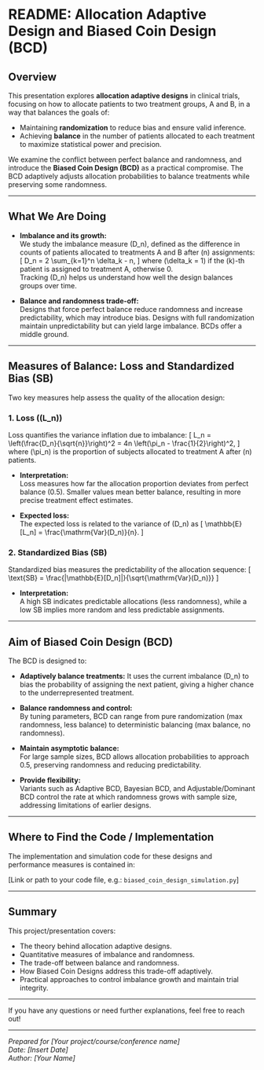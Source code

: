# README: Allocation Adaptive Design and Biased Coin Design (BCD)

## Overview

This presentation explores **allocation adaptive designs** in clinical trials, focusing on how to allocate patients to two treatment groups, A and B, in a way that balances the goals of:

- Maintaining **randomization** to reduce bias and ensure valid inference.
- Achieving **balance** in the number of patients allocated to each treatment to maximize statistical power and precision.

We examine the conflict between perfect balance and randomness, and introduce the **Biased Coin Design (BCD)** as a practical compromise. The BCD adaptively adjusts allocation probabilities to balance treatments while preserving some randomness.

---

## What We Are Doing

- **Imbalance and its growth:**  
  We study the imbalance measure \(D_n\), defined as the difference in counts of patients allocated to treatments A and B after \(n\) assignments:
  \[
  D_n = 2 \sum_{k=1}^n \delta_k - n,
  \]
  where \(\delta_k = 1\) if the \(k\)-th patient is assigned to treatment A, otherwise 0.  
  Tracking \(D_n\) helps us understand how well the design balances groups over time.

- **Balance and randomness trade-off:**  
  Designs that force perfect balance reduce randomness and increase predictability, which may introduce bias. Designs with full randomization maintain unpredictability but can yield large imbalance. BCDs offer a middle ground.

---

## Measures of Balance: Loss and Standardized Bias (SB)

Two key measures help assess the quality of the allocation design:

### 1. Loss (\(L_n\))

Loss quantifies the variance inflation due to imbalance:
\[
L_n = \left(\frac{D_n}{\sqrt{n}}\right)^2 = 4n \left(\pi_n - \frac{1}{2}\right)^2,
\]
where \(\pi_n\) is the proportion of subjects allocated to treatment A after \(n\) patients.

- **Interpretation:**  
  Loss measures how far the allocation proportion deviates from perfect balance (0.5). Smaller values mean better balance, resulting in more precise treatment effect estimates.

- **Expected loss:**  
  The expected loss is related to the variance of \(D_n\) as
  \[
  \mathbb{E}[L_n] = \frac{\mathrm{Var}(D_n)}{n}.
  \]

### 2. Standardized Bias (SB)

Standardized bias measures the predictability of the allocation sequence:
\[
\text{SB} = \frac{|\mathbb{E}[D_n]|}{\sqrt{\mathrm{Var}(D_n)}}
\]

- **Interpretation:**  
  A high SB indicates predictable allocations (less randomness), while a low SB implies more random and less predictable assignments.

---

## Aim of Biased Coin Design (BCD)

The BCD is designed to:

- **Adaptively balance treatments:** It uses the current imbalance \(D_n\) to bias the probability of assigning the next patient, giving a higher chance to the underrepresented treatment.
  
- **Balance randomness and control:**  
  By tuning parameters, BCD can range from pure randomization (max randomness, less balance) to deterministic balancing (max balance, no randomness).

- **Maintain asymptotic balance:**  
  For large sample sizes, BCD allows allocation probabilities to approach 0.5, preserving randomness and reducing predictability.

- **Provide flexibility:**  
  Variants such as Adaptive BCD, Bayesian BCD, and Adjustable/Dominant BCD control the rate at which randomness grows with sample size, addressing limitations of earlier designs.

---

## Where to Find the Code / Implementation

The implementation and simulation code for these designs and performance measures is contained in:

[Link or path to your code file, e.g.: `biased_coin_design_simulation.py`]

---

## Summary

This project/presentation covers:

- The theory behind allocation adaptive designs.
- Quantitative measures of imbalance and randomness.
- The trade-off between balance and randomness.
- How Biased Coin Designs address this trade-off adaptively.
- Practical approaches to control imbalance growth and maintain trial integrity.

---

If you have any questions or need further explanations, feel free to reach out!

---

*Prepared for [Your project/course/conference name]*  
*Date: [Insert Date]*  
*Author: [Your Name]*

